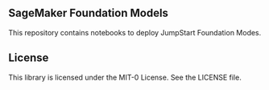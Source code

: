 ## SageMaker Foundation Models

This repository contains notebooks to deploy JumpStart Foundation Modes.

## License

This library is licensed under the MIT-0 License. See the LICENSE file.

